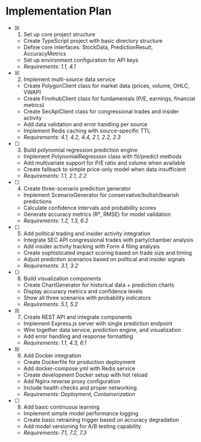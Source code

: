 # Implementation Plan

- [x] 1. Set up core project structure

  - Create TypeScript project with basic directory structure
  - Define core interfaces: StockData, PredictionResult, AccuracyMetrics
  - Set up environment configuration for API keys
  - _Requirements: 1.1, 4.1_

- [x] 2. Implement multi-source data service

  - Create PolygonClient class for market data (prices, volume, OHLC, VWAP)
  - Create FinnhubClient class for fundamentals (P/E, earnings, financial metrics)
  - Create SecApiClient class for congressional trades and insider activity
  - Add data validation and error handling per source
  - Implement Redis caching with source-specific TTL
  - _Requirements: 4.1, 4.2, 4.4, 2.1, 2.2, 2.3_

- [ ] 3. Build polynomial regression prediction engine

  - Implement PolynomialRegression class with fit/predict methods
  - Add multivariate support for P/E ratio and volume when available
  - Create fallback to simple price-only model when data insufficient
  - _Requirements: 1.1, 2.1, 2.2_

- [ ] 4. Create three-scenario prediction generator

  - Implement ScenarioGenerator for conservative/bullish/bearish predictions
  - Calculate confidence intervals and probability scores
  - Generate accuracy metrics (R², RMSE) for model validation
  - _Requirements: 1.2, 1.3, 6.2_

- [ ] 5. Add political trading and insider activity integration

  - Integrate SEC API congressional trades with party/chamber analysis
  - Add insider activity tracking with Form 4 filing analysis
  - Create sophisticated impact scoring based on trade size and timing
  - Adjust prediction scenarios based on political and insider signals
  - _Requirements: 3.1, 3.2_

- [ ] 6. Build visualization components

  - Create ChartGenerator for historical data + prediction charts
  - Display accuracy metrics and confidence levels
  - Show all three scenarios with probability indicators
  - _Requirements: 5.1, 5.2_

- [x] 7. Create REST API and integrate components

  - Implement Express.js server with single prediction endpoint
  - Wire together data service, prediction engine, and visualization
  - Add error handling and response formatting
  - _Requirements: 1.1, 4.3, 6.1_

- [x] 9. Add Docker integration

  - Create Dockerfile for production deployment
  - Add docker-compose.yml with Redis service
  - Create development Docker setup with hot reload
  - Add Nginx reverse proxy configuration
  - Include health checks and proper networking
  - _Requirements: Deployment, Containerization_

- [ ] 8. Add basic continuous learning
  - Implement simple model performance logging
  - Create basic retraining trigger based on accuracy degradation
  - Add model versioning for A/B testing capability
  - _Requirements: 7.1, 7.2, 7.3_
